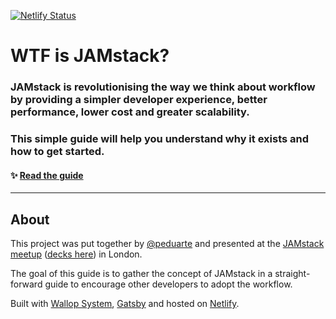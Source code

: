 [![Netlify Status](https://api.netlify.com/api/v1/badges/801bf845-4093-4780-8cf3-32ac5bb57fa2/deploy-status)](https://app.netlify.com/sites/jamstack-wtf/deploys)

# WTF is JAMstack?

### JAMstack is revolutionising the way we think about workflow by providing a simpler developer experience, better performance, lower cost and greater scalability.

### This simple guide will help you understand why it exists and how to get started.

#### ✨ [Read the guide](https://jamstack.wtf)

---

## About

This project was put together by [@peduarte](https://twitter.com/peduarte) and presented at the [JAMstack meetup](https://www.meetup.com/JAMstack-London/events/257961818/) ([decks here](https://speakerdeck.com/peduarte/jamstack-cheatsheet)) in London.

The goal of this guide is to gather the concept of JAMstack in a straight-forward guide to encourage other developers to adopt the workflow.

Built with [Wallop System](https://ped.ro/blog/wallop-system-built-with-modulz), [Gatsby](https://www.gatsbyjs.org/) and hosted on [Netlify](https://netlify.com/).
